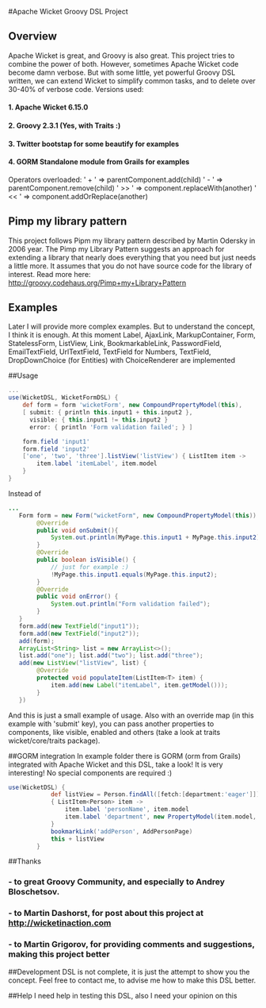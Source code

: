 #Apache Wicket Groovy DSL Project

## Overview
Apache Wicket is great, and Groovy is also great. This project tries to combine the power of both. However, sometimes Apache Wicket code become damn verbose.
But with some little, yet powerful Groovy DSL written, we can extend Wicket to simplify common tasks, and to delete over 30-40% of verbose code.
Versions used:
#### 1. Apache Wicket 6.15.0
#### 2. Groovy 2.3.1 (Yes, with Traits :)
#### 3. Twitter bootstap for some beautify for examples
#### 4. GORM Standalone module from Grails for examples

Operators overloaded:
' +  ' => parentComponent.add(child)
' -  ' => parentComponent.remove(child)
' >> ' => component.replaceWith(another)
' << ' => component.addOrReplace(another)

## Pimp my library pattern
This project follows Pipm my library pattern described by Martin Odersky in 2006 year. The Pimp my Library Pattern suggests an approach for extending a library that nearly does everything that you need but just needs a little more. It assumes that you do not have source code for the library of interest.
Read more here: http://groovy.codehaus.org/Pimp+my+Library+Pattern

## Examples
Later I will provide more complex examples. But to understand the concept, I think it is enough.
At this moment Label, AjaxLink, MarkupContainer, Form, StatelessForm, ListView, Link, BookmarkableLink, PasswordField, EmailTextField, UrlTextField, TextField for Numbers, TextField, DropDownChoice (for Entities) with ChoiceRenderer are implemented

##Usage
```groovy
...
use(WicketDSL, WicketFormDSL) {
    def form = form 'wicketForm', new CompoundPropertyModel(this),
    [ submit: { println this.input1 + this.input2 },
      visible: { this.input1 != this.input2 }
      error: { println 'Form validation failed'; } ]

    form.field 'input1'
    form.field 'input2'
    ['one', 'two', 'three'].listView('listView') { ListItem item ->
        item.label 'itemLabel', item.model
    }
}
```
Instead of
```java
...
   Form form = new Form("wicketForm", new CompoundPropertyModel(this)) {
        @Override
        public void onSubmit(){
            System.out.println(MyPage.this.input1 + MyPage.this.input2);
        }
        @Override
        public boolean isVisible() {
            // just for example :)
            !MyPage.this.input1.equals(MyPage.this.input2);
        }
        @Override
        public void onError() {
            System.out.println("Form validation failed");
        }
   }
   form.add(new TextField("input1"));
   form.add(new TextField("input2"));
   add(form);
   ArrayList<String> list = new ArrayList<>();
   list.add("one"); list.add("two"); list.add("three");
   add(new ListView("listView", list) {
        @Override
        protected void populateItem(ListItem<T> item) {
            item.add(new Label("itemLabel", item.getModel()));
        }
   })
```

And this is just a small example of usage. Also with an override map (in this example with 'submit' key), you can pass another properties to components, like
visible, enabled and others (take a look at traits wicket/core/traits package).

##GORM integration
In example folder there is GORM (orm from Grails) integrated with Apache Wicket and this DSL, take a look! It is very interesting!
No special components are required :)
```groovy
use(WicketDSL) {
            def listView = Person.findAll([fetch:[department:'eager']]).listView('personList')
            { ListItem<Person> item ->
                item.label 'personName', item.model
                item.label 'department', new PropertyModel(item.model, 'department.title')
            }
            bookmarkLink('addPerson', AddPersonPage)
            this + listView
        }
```
##Thanks

### - to great Groovy Community, and especially to Andrey Bloschetsov.
### - to Martin Dashorst, for post about this project at http://wicketinaction.com
### - to Martin Grigorov, for providing comments and suggestions, making this project better

##Development
DSL is not complete, it is just the attempt to show you the concept.
Feel free to contact me, to advise me how to make this DSL better.

##Help
I need help in testing this DSL, also I need your opinion on this